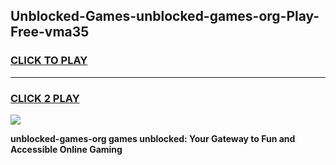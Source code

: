 
## Unblocked-Games-unblocked-games-org-Play-Free-vma35
<h3>
<a href="https://premium76.site?title=unblocked-games-org&ref=19M">CLICK TO PLAY</a></h3>
<hr>

<h3>
<a href="https://premium76.site?title=unblocked-games-org&ref=19M">CLICK 2 PLAY</a>
  
</h3>

<a href="https://premium76.site?title=unblocked-games-org&ref=19M"><img src="https://clearcache.store/games.png"></a>


**unblocked-games-org games unblocked: Your Gateway to Fun and Accessible Online Gaming**
